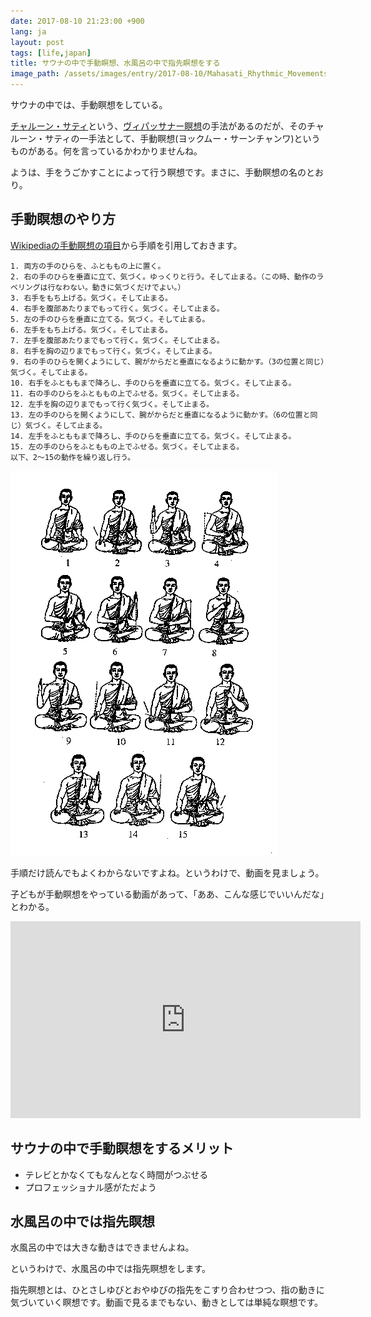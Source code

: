 ```yaml
---
date: 2017-08-10 21:23:00 +900
lang: ja
layout: post
tags: [life,japan]
title: サウナの中で手動瞑想、水風呂の中で指先瞑想をする
image_path: /assets/images/entry/2017-08-10/Mahasati_Rhythmic_Movements.gif
---
```

サウナの中では、手動瞑想をしている。

[チャルーン・サティ](https://ja.wikipedia.org/wiki/%E3%83%81%E3%83%A3%E3%83%AB%E3%83%BC%E3%83%B3%E3%83%BB%E3%82%B5%E3%83%86%E3%82%A3)という、[ヴィパッサナー瞑想](https://ja.wikipedia.org/wiki/%E3%83%B4%E3%82%A3%E3%83%91%E3%83%83%E3%82%B5%E3%83%8A%E3%83%BC%E7%9E%91%E6%83%B3)の手法があるのだが、そのチャルーン・サティの一手法として、手動瞑想(ヨックムー・サーンチャンワ)というものがある。何を言っているかわかりませんね。

ようは、手をうごかすことによって行う瞑想です。まさに、手動瞑想の名のとおり。

## 手動瞑想のやり方

[Wikipediaの手動瞑想の項目](https://ja.wikipedia.org/wiki/%E3%83%81%E3%83%A3%E3%83%AB%E3%83%BC%E3%83%B3%E3%83%BB%E3%82%B5%E3%83%86%E3%82%A3#.E3.80.8C.E6.89.8B.E5.8B.95.E7.9E.91.E6.83.B3.E3.80.8D.EF.BC.88.E3.83.A8.E3.83.83.E3.82.AF.E3.83.A0.E3.83.BC.E3.83.BB.E3.82.B5.E3.83.BC.E3.83.B3.E3.83.81.E3.83.A3.E3.83.B3.E3.83.AF.EF.BC.89)から手順を引用しておきます。

```
1. 両方の手のひらを、ふとももの上に置く。
2. 右の手のひらを垂直に立て、気づく。ゆっくりと行う。そして止まる。（この時、動作のラベリングは行なわない。動きに気づくだけでよい。）
3. 右手をもち上げる。気づく。そして止まる。
4. 右手を腹部あたりまでもって行く。気づく。そして止まる。
5. 左の手のひらを垂直に立てる。気づく。そして止まる。
6. 左手をもち上げる。気づく。そして止まる。
7. 左手を腹部あたりまでもって行く。気づく。そして止まる。
8. 右手を胸の辺りまでもって行く。気づく。そして止まる。
9. 右の手のひらを開くようにして、腕がからだと垂直になるように動かす。（3の位置と同じ）気づく。そして止まる。
10. 右手をふとももまで降ろし、手のひらを垂直に立てる。気づく。そして止まる。
11. 右の手のひらをふとももの上でふせる。気づく。そして止まる。
12. 左手を胸の辺りまでもって行く気づく。そして止まる。
13. 左の手のひらを開くようにして、腕がからだと垂直になるように動かす。（6の位置と同じ）気づく。そして止まる。
14. 左手をふとももまで降ろし、手のひらを垂直に立てる。気づく。そして止まる。
15. 左の手のひらをふとももの上でふせる。気づく。そして止まる。
以下、2～15の動作を繰り返し行う。
```

![手動瞑想のやり方図](/assets/images/entry/2017-08-10/Mahasati_Rhythmic_Movements.gif)

手順だけ読んでもよくわからないですよね。というわけで、動画を見ましょう。

子どもが手動瞑想をやっている動画があって、「ああ、こんな感じでいいんだな」とわかる。

<div class="iframe-responsive-wrapper iframe-responsive-wrapper-16-9">
    <iframe width="560" height="315" src="https://www.youtube.com/embed/LU0qy835yNg" frameborder="0" allowfullscreen></iframe>
</div>

## サウナの中で手動瞑想をするメリット

- テレビとかなくてもなんとなく時間がつぶせる
- プロフェッショナル感がただよう

## 水風呂の中では指先瞑想

水風呂の中では大きな動きはできませんよね。

というわけで、水風呂の中では指先瞑想をします。

指先瞑想とは、ひとさしゆびとおやゆびの指先をこすり合わせつつ、指の動きに気づいていく瞑想です。動画で見るまでもない、動きとしては単純な瞑想です。
